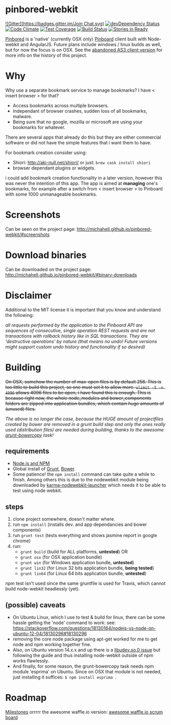 pinbored-webkit
===============

[![Gitter](https://badges.gitter.im/Join Chat.svg)](https://gitter.im/michahell/pinbored-webkit?utm_source=badge&utm_medium=badge&utm_campaign=pr-badge)
[![devDependency Status](https://david-dm.org/michahell/pinbored-webkit/dev-status.svg)](https://david-dm.org/michahell/pinbored-webkit/#info=devDependencies)
[![Code Climate](https://codeclimate.com/github/michahell/pinbored-webkit/badges/gpa.svg)](https://codeclimate.com/github/michahell/pinbored-webkit)
[![Test Coverage](https://codeclimate.com/github/michahell/pinbored-webkit/badges/coverage.svg)](https://codeclimate.com/github/michahell/pinbored-webkit)
[![Build Status](https://travis-ci.org/michahell/pinbored-webkit.svg)](https://travis-ci.org/michahell/pinbored-webkit)
[![Stories in Ready](https://badge.waffle.io/michahell/pinbored-webkit.png?label=In%20Progress&title=In%20Progress)](https://waffle.io/michahell/pinbored-webkit)


[Pinbored](http://michahell.github.io/pinbored-webkit) is a 'native' (currently OSX only) [Pinboard](https://pinboard.in/) client built with Node-webkit and AngularJS. Future plans include windows / linux builds as well, but for now the focus is on OSX. See the [abandoned AS3 client version](https://github.com/michahell/pinbored) for more info on the history of this project.

Why
===

Why use a separate bookmark service to manage bookmarks? I have < insert browser > for that?

* Access bookmarks across multiple browsers.
* Independant of browser crashes, sudden loss of all bookmarks, malware.
* Being sure that no google, mozilla or microsoft are using your bookmarks for whatever.

There are several apps that already do this but they are either commercial software or did not have the simple features that i want them to have.

For bookmark creation consider using:

* Shiori: http://aki-null.net/shiori/ or just: ```brew cask install shiori```
* browser dependant plugins or widgets.

i could add bookmark creation functionality in a later version, however this was never the intention of this app.
The app is aimed at **managing** one's bookmarks, for example after a switch from < insert browser >
to Pinboard with some 1000 unmanageable bookmarks.

Screenshots
===========

Can be seen on the project page: http://michahell.github.io/pinbored-webkit/#screenshots

Download binaries
=================

Can be downloaded on the project page:  http://michahell.github.io/pinbored-webkit/#binary-downloads

Disclaimer
==========

Additional to the MIT license it is important that you know and understand the following:

*all requests performed by the application to the Pinboard API are sequences of consecutive, single operation REST requests and are not transactions with rollback history like in SQL transactions. They are 'destructive operations' by nature (that means no undo! Future versions might support custom undo history and functionality if so desired)* 

Building
========

~~On OSX, somehow the number of max-open files is by default 256. This is too little to build this project,
so one must set it to allow more. ```ulimit -S -n 4096``` allows 4096 files to be open, i have found this is
enough. This is because right now, the whole node_modules and bower_components folders are zipped into application bundles, which contain huge amounts of (unused) files.~~

*The above is no longer the case, because the HUGE amount of projectfiles created by bower are removed in a grunt build step and only the ones really used (distribution files) are needed during building, thanks to the awesome [grunt-bowercopy](https://www.npmjs.org/package/grunt-bowercopy) task!*

requirements
------------

* [Node.js and NPM](http://nodejs.org/)
* Global install of [Grunt](http://gruntjs.com/), [Bower](http://bower.io/).
* Some patience! the ```npm install``` command can take quite a while to finish. Among others this is due to the nodewebkit module being downloaded by [karma-nodewebkit-launcher](https://www.npmjs.org/package/karma-nodewebkit-launcher) which needs it to be able to test using node webkit.

steps
-----

1. clone project somewhere, doesn't matter where.
2. run ```npm install``` (installs dev. and app dependancies and bower components)
3. run ```grunt test``` (tests everything and shows jasmine report in google chrome)
4. run:
    * ```grunt build``` (build for ALL platforms, **untested**) OR
    * ```grunt osx``` (for OSX application bundle)
    * ```grunt win``` (for Windows application bundle, **untested**)
    * ```grunt lin32``` (for Linux 32 bits application bundle, **being tested**)
    * ```grunt lin64``` (for Linux 64 bits application bundle, **untested**)

npm test isn't used since the same gruntfile is used for Travis, which cannot build node-webkit headlessly (yet).

(possible) caveats
------------------
* On Ubuntu Linux, which I use to test & build for linux, there can be some hassle getting the 'node' command to work:
 see: https://stackoverflow.com/questions/18130164/nodejs-vs-node-on-ubuntu-12-04/18130296#18130296
* removing the core node package using apt-get worked for me to get node and npm working together fine.
* Also, on Ubuntu version 14.x.x and up there is a [libudev.so.0 issue](https://www.exponential.io/blog/install-node-webkit-on-ubuntu-linux) but following the guide and thus installing node-webkit outside of npm works flawlessly.
* And finally, for some reason, the grunt-bowercopy task needs npm module 'esprima' on Ubuntu. Since on OSX that module is not needed, just installing it suffices: ```$ npm install esprima ```.


Roadmap
=======

[Milestones](https://github.com/michahell/pinbored-webkit/milestones) orrrrr
the awesome waffle.io version: [awesome waffle.io scrum board](https://waffle.io/michahell/pinbored-webkit)
